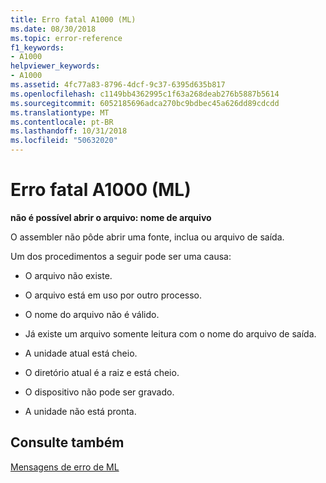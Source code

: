 ```yaml
---
title: Erro fatal A1000 (ML)
ms.date: 08/30/2018
ms.topic: error-reference
f1_keywords:
- A1000
helpviewer_keywords:
- A1000
ms.assetid: 4fc77a83-8796-4dcf-9c37-6395d635b817
ms.openlocfilehash: c1149bb4362995c1f63a268deab276b5887b5614
ms.sourcegitcommit: 6052185696adca270bc9bdbec45a626dd89cdcdd
ms.translationtype: MT
ms.contentlocale: pt-BR
ms.lasthandoff: 10/31/2018
ms.locfileid: "50632020"
---
```

# <a name="ml-fatal-error-a1000"></a>Erro fatal A1000 (ML)

**não é possível abrir o arquivo: nome de arquivo**

O assembler não pôde abrir uma fonte, inclua ou arquivo de saída.

Um dos procedimentos a seguir pode ser uma causa:

- O arquivo não existe.

- O arquivo está em uso por outro processo.

- O nome do arquivo não é válido.

- Já existe um arquivo somente leitura com o nome do arquivo de saída.

- A unidade atual está cheio.

- O diretório atual é a raiz e está cheio.

- O dispositivo não pode ser gravado.

- A unidade não está pronta.

## <a name="see-also"></a>Consulte também

[Mensagens de erro de ML](../../assembler/masm/ml-error-messages.md)<br/>
